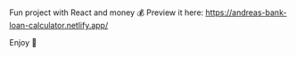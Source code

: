 Fun project with React and money 💰
Preview it here: https://andreas-bank-loan-calculator.netlify.app/

Enjoy 🌱
